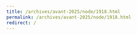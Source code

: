 ```yaml
---
title: /archives/avant-2025/node/1918.html
permalink: /archives/avant-2025/node/1918.html
redirect: /
---
```

